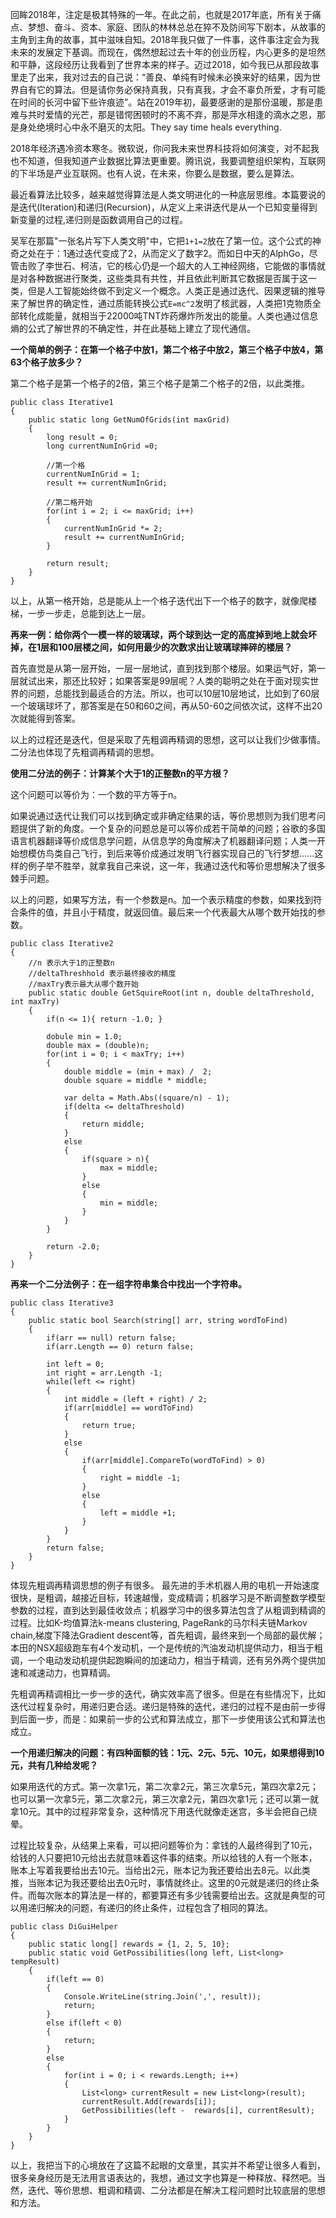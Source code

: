 回眸2018年，注定是极其特殊的一年。在此之前，也就是2017年底，所有关于痛点、梦想、奋斗、资本、家庭、团队的林林总总在猝不及防间写下剧本，从故事的主角到主角的故事，其中滋味自知。2018年我只做了一件事，这件事注定会为我未来的发展定下基调。而现在，偶然想起过去十年的创业历程，内心更多的是坦然和平静，这段经历让我看到了世界本来的样子。迈过2018，如今我已从那段故事里走了出来，我对过去的自己说：“善良、单纯有时候未必换来好的结果，因为世界自有它的算法。但是请你务必保持真我，只有真我，才会不辜负所爱，才有可能在时间的长河中留下些许痕迹”。站在2019年初，最要感谢的是那份温暖，那是患难与共时爱情的光芒，那是错愕困顿时的不离不弃，那是萍水相逢的滴水之恩，那是身处绝境时心中永不磨灭的太阳。They say time heals everything. 

2018年经济遇冷资本寒冬。微软说，你问我未来世界科技将如何演变，对不起我也不知道，但我知道产业数据比算法更重要。腾讯说，我要调整组织架构，互联网的下半场是产业互联网。也有人说，在未来，你要么是数据，要么是算法。

最近看算法比较多，越来越觉得算法是人类文明进化的一种底层思维。本篇要说的是迭代(Iteration)和递归(Recursion)，从定义上来讲迭代是从一个已知变量得到新变量的过程,递归则是函数调用自己的过程。

吴军在那篇"一张名片写下人类文明"中，它把`1+1=2`放在了第一位。这个公式的神奇之处在于：1通过迭代变成了2，从而定义了数字2。而如日中天的AlphGo，尽管击败了李世石、柯洁，它的核心仍是一个超大的人工神经网络，它能做的事情就是对各种数据进行聚类，这些类具有共性，并且依此判断其它数据是否属于这一类，但是人工智能始终做不到定义一个概念。人类正是通过迭代、因果逻辑的推导来了解世界的确定性，通过质能转换公式`E=mc^2`发明了核武器，人类把1克物质全部转化成能量，就相当于22000吨TNT炸药爆炸所发出的能量。人类也通过信息熵的公式了解世界的不确定性，并在此基础上建立了现代通信。

**一个简单的例子：在第一个格子中放1，第二个格子中放2，第三个格子中放4，第63个格子放多少？**

第二个格子是第一个格子的2倍，第三个格子是第二个格子的2倍，以此类推。

```
public class Iterative1
{
    public static long GetNumOfGrids(int maxGrid)
    {
        long result = 0;
        long currentNumInGrid =0;

        //第一个格
        currentNumInGrid = 1;
        result += currentNumInGrid;

        //第二格开始
        for(int i = 2; i <= maxGrid; i++)
        {
            currentNumInGrid *= 2;
            result += currentNumInGrid;
        }

        return result;
    }
}
```

以上，从第一格开始，总是能从上一个格子迭代出下一个格子的数字，就像爬楼梯，一步一步走，总能到达上一层。

**再来一例：给你两个一模一样的玻璃球，两个球到达一定的高度掉到地上就会坏掉，在1层和100层楼之间，如何用最少的次数求出让玻璃球摔碎的楼层？**

首先直觉是从第一层开始，一层一层地试，直到找到那个楼层。如果运气好，第一层就试出来，那还比较好；如果答案是99层呢？人类的聪明之处在于面对现实世界的问题，总能找到最适合的方法。所以，也可以10层10层地试，比如到了60层一个玻璃球坏了，那答案是在50和60之间，再从50-60之间依次试，这样不出20次就能得到答案。

以上的过程还是迭代，但是采取了先粗调再精调的思想，这可以让我们少做事情。二分法也体现了先粗调再精调的思想。

**使用二分法的例子：计算某个大于1的正整数n的平方根？**

这个问题可以等价为：一个数的平方等于n。

如果说通过迭代让我们可以找到确定或非确定结果的话，等价思想则为我们思考问题提供了新的角度。一个复杂的问题总是可以等价成若干简单的问题；谷歌的多国语言机器翻译等价成信息学问题，从信息学的角度解决了机器翻译问题；人类一开始想模仿鸟类自己飞行，到后来等价成通过发明飞行器实现自己的飞行梦想......这样的例子举不胜举，就拿我自己来说，这一年，我通过迭代和等价思想解决了很多棘手问题。

以上的问题，如果写方法，有一个参数是n。加一个表示精度的参数，如果找到符合条件的值，并且小于精度，就返回值。最后来一个代表最大从哪个数开始找的参数。

```
public class Iterative2
{
    //n 表示大于1的正整数n
    //deltaThreshhold 表示最终接收的精度
    //maxTry表示最大从哪个数开始
    public static double GetSquireRoot(int n, double deltaThreshold, int maxTry)
    {
        if(n <= 1){ return -1.0; }

        dobule min = 1.0;
        double max = (double)n;
        for(int i = 0; i < maxTry; i++)
        {
            double middle = (min + max) /  2;
            double square = middle * middle;
            
            var delta = Math.Abs((square/n) - 1);
            if(delta <= deltaThreshold)
            {
                return middle;
            }
            else
            {
                if(square > n){
                    max = middle;
                }
                else
                {
                    min = middle;
                }
            }
        }

        return -2.0;
    }
}
```

**再来一个二分法例子：在一组字符串集合中找出一个字符串。**

```
public class Iterative3
{
    public static bool Search(string[] arr, string wordToFind)
    {
        if(arr == null) return false;
        if(arr.Length == 0) return false;

        int left = 0;
        int right = arr.Length -1;
        while(left <= right)
        {
            int middle = (left + right) / 2;
            if(arr[middle] == wordToFind)
            {
                return true;
            }
            else
            {
                if(arr[middle].CompareTo(wordToFind) > 0)
                {
                    right = middle -1;
                }
                else
                {
                    left = middle +1;
                }
            }
        }
        return false;
    }
}
```

体现先粗调再精调思想的例子有很多。 最先进的手术机器人用的电机一开始速度很快，是粗调，越接近目标，转速越慢，变成精调；机器学习是不断调整数学模型参数的过程，直到达到最佳收敛点；机器学习中的很多算法包含了从粗调到精调的过程。比如K-均值算法k-means clustering, PageRank的马尔科夫链Markov chain,梯度下降法Gradient descent等，首先粗调，最终来到一个局部的最优解；本田的NSX超级跑车有4个发动机，一个是传统的汽油发动机提供动力，相当于粗调，一个电动发动机提供起跑瞬间的加速动力，相当于精调，还有另外两个提供加速和减速动力，也算精调。

先粗调再精调相比一步一步的迭代，确实效率高了很多。但是在有些情况下，比如迭代过程复杂时，用递归更合适。递归是特殊的迭代，递归的过程不是由前一步得到后面一步，而是：如果前一步的公式和算法成立，那下一步使用该公式和算法也成立。

**一个用递归解决的问题：有四种面额的钱：1元、2元、5元、10元，如果想得到10元，共有几种给发呢？**

如果用迭代的方式。第一次拿1元，第二次拿2元，第三次拿5元，第四次拿2元；也可以第一次拿5元，第二次拿2元，第三次拿2元，第四次拿1元；还可以第一就拿10元。其中的过程非常复杂，这种情况下用迭代就像走迷宫，多半会把自己绕晕。

过程比较复杂，从结果上来看，可以把问题等价为：拿钱的人最终得到了10元，给钱的人只要把10元给出去就意味着这件事的结束。所以给钱的人有一个账本，账本上写着我要给出去10元。当给出2元，账本记为我还要给出去8元。以此类推，当账本记为我还要给出去0元时，事情就终止。这里的0元就是递归的终止条件。而每次账本的算法是一样的，都要算还有多少钱需要给出去。这就是典型的可以用递归解决的问题，有递归的终止条件，过程包含了相同的算法。

```
public class DiGuiHelper
{
    public static long[] rewards = {1, 2, 5, 10};
    public static void GetPossibilities(long left, List<long> tempResult)
    {
        if(left == 0)
        {
            Console.WriteLine(string.Join(',', result));
            return;
        }
        else if(left < 0)
        {
            return;
        }
        else
        {
            for(int i = 0; i < rewards.Length; i++)
            {
                List<long> currentResult = new List<long>(result);
                currentResult.Add(rewards[i]);
                GetPossibilities(left -  rewards[i], currentResult);
            }
        }
    }
}
```

以上，我把当下的心境放在了这篇不起眼的文章里，其实并不希望让很多人看到，很多亲身经历是无法用言语表达的，我想，通过文字也算是一种释放、释然吧。当然，迭代、等价思想、粗调和精调、二分法都是在解决工程问题时比较底层的思想和方法。












